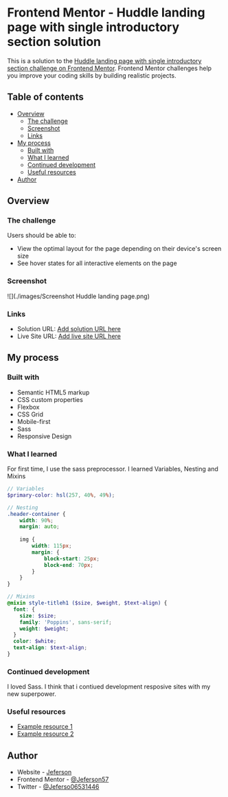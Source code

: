 # Frontend Mentor - Huddle landing page with single introductory section solution

This is a solution to the [Huddle landing page with single introductory section challenge on Frontend Mentor](https://www.frontendmentor.io/challenges/huddle-landing-page-with-a-single-introductory-section-B_2Wvxgi0). Frontend Mentor challenges help you improve your coding skills by building realistic projects. 

## Table of contents

- [Overview](#overview)
  - [The challenge](#the-challenge)
  - [Screenshot](#screenshot)
  - [Links](#links)
- [My process](#my-process)
  - [Built with](#built-with)
  - [What I learned](#what-i-learned)
  - [Continued development](#continued-development)
  - [Useful resources](#useful-resources)
- [Author](#author)

## Overview

### The challenge

Users should be able to:

- View the optimal layout for the page depending on their device's screen size
- See hover states for all interactive elements on the page

### Screenshot

![](./images/Screenshot Huddle landing page.png)

### Links

- Solution URL: [Add solution URL here](https://github.com/Jeferson57/Huddle-landing-page-with-single-introductory-section.github.io)
- Live Site URL: [Add live site URL here](https://jeferson57.github.io/Huddle-landing-page-with-single-introductory-section.github.io/)

## My process

### Built with

- Semantic HTML5 markup
- CSS custom properties
- Flexbox
- CSS Grid
- Mobile-first 
- Sass
- Responsive Design

### What I learned

For first time, I use the sass preprocessor. I learned Variables, Nesting and Mixins 

```scss
// Variables
$primary-color: hsl(257, 40%, 49%);

// Nesting
.header-container {
    width: 90%;
    margin: auto;
    
    img {
        width: 115px;
        margin: {
            block-start: 25px;
            block-end: 70px;
        }
    }
}

// Mixins
@mixin style-titleh1 ($size, $weight, $text-align) {
  font: {
    size: $size;
    family: 'Poppins', sans-serif;
    weight: $weight;
  }
  color: $white;
  text-align: $text-align;
}
```

### Continued development

I loved Sass. I think that i contiued development resposive sites with my new superpower.

### Useful resources

- [Example resource 1](https://youtu.be/rDBzoq86SXY)
- [Example resource 2](https://sass-lang.com/guide)

## Author

- Website - [Jeferson](https://github.com/Jeferson57)
- Frontend Mentor - [@Jeferson57](https://www.frontendmentor.io/profile/Jeferson57)
- Twitter - [@Jeferso06531446](https://twitter.com/Jeferso06531446)
